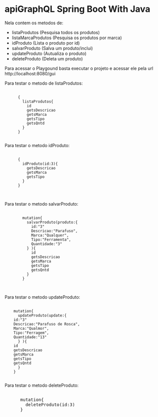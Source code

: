 # apiGraphQL Spring Boot With Java
<!DOCTYPE html>
<html lang="en">
<head>
	<meta charset="UTF-8">
</head>
<body>
  

Nela contem os metodos de: 
- listaProdutos (Pesquisa todos os produtos)
- listaMarcaProdutos (Pesquisa os produtos por marca)
- idProduto (Lista o produto por id)
- salvarProduto (Salva um produto/inclui)
- updateProduto (Autualiza o produto)
- deleteProduto (Deleta um produto)

Para acessar o Playgound basta executar o projeto e acessar ele pela url http://localhost:8080/gui

Para testar o metodo de listaProdutos:
<pre>
  <code>
      {
        listaProdutos{
          id
          getsDescricao
          getsMarca
          getsTipo
          getsQntd
        }
      }
  </code>
</pre>
Para testar o metodo idProduto:
<pre>
   <code>
      {
        idProduto(id:3){
          getsDescricao
          getsMarca
          getsTipo
        }
      }
    </code>
  </pre>

Para testar o metodo salvarProduto:
<pre>
   <code>
        mutation{
          salvarProduto(produto:{
            id:"3"
            Descricao:"Parafuso", 
            Marca:"Qualquer",
            Tipo:"Ferramenta",
            Quantidade:"3"
          } ){
            id
            getsDescricao
            getsMarca
            getsTipo
            getsQntd
          }
        }
   </code>
 </pre>

Para testar o metodo updateProduto:
<pre>
   <code>
    mutation{
      updateProduto(update:{
	id:"3"
	Descricao:"Parafuso de Rosca", 
	Marca:"Qualmor",
	Tipo:"Ferragem",
	Quantidade:"13"
      } ){
	id
	getsDescricao
	getsMarca
	getsTipo
	getsQntd
      }
    }
  </code>
</pre>

Para testar o metodo deleteProduto:
<pre>
  </code>
      mutation{
        deleteProduto(id:3)
      }
  </code>
</pre>
    
</body>
</html>
